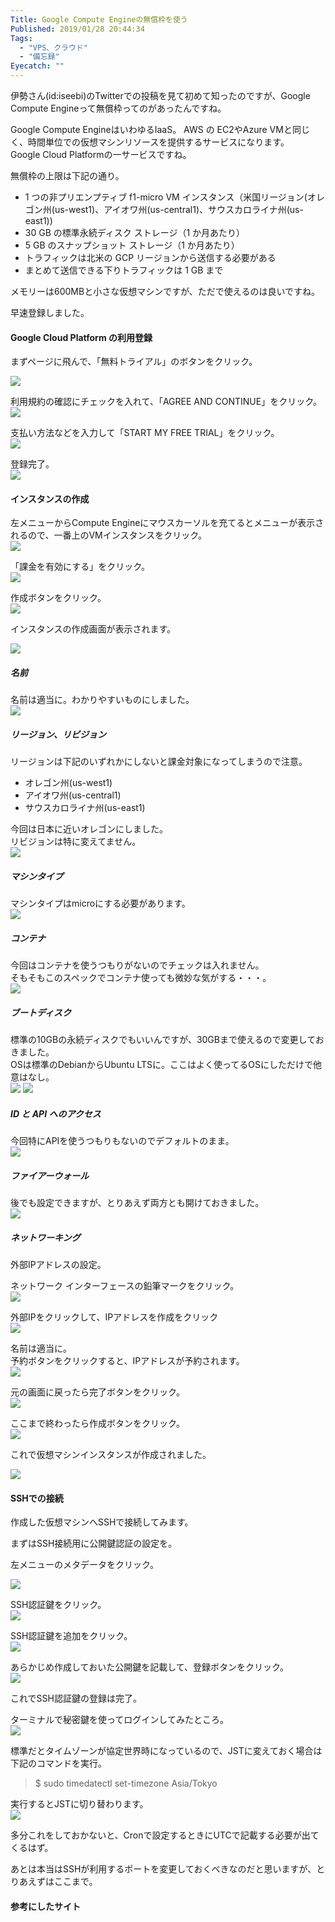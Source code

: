 ```yaml
---
Title: Google Compute Engineの無償枠を使う
Published: 2019/01/28 20:44:34
Tags:
  - "VPS、クラウド"
  - "備忘録"
Eyecatch: ""
---
```

伊勢さん(id:iseebi)のTwitterでの投稿を見て初めて知ったのですが、Google Compute Engineって無償枠ってのがあったんですね。  

Google Compute EngineはいわゆるIaaS。 AWS の EC2やAzure VMと同じく、時間単位での仮想マシンリソースを提供するサービスになります。  
Google Cloud Platformの一サービスですね。  

無償枠の上限は下記の通り。  

* 1 つの非プリエンプティブ f1-micro VM インスタンス（米国リージョン(オレゴン州(us-west1)、アイオワ州(us-central1)、サウスカロライナ州(us-east1))  
* 30 GB の標準永続ディスク ストレージ（1 か月あたり）  
* 5 GB のスナップショット ストレージ（1 か月あたり）  
* トラフィックは北米の GCP リージョンから送信する必要がある
* まとめて送信できる下りトラフィックは 1 GB まで  

<?# EmbedLink "https://cloud.google.com/free/docs/always-free-usage-limits" /?>

メモリーは600MBと小さな仮想マシンですが、ただで使えるのは良いですね。  

早速登録しました。  





#### Google Cloud Platform の利用登録
まずページに飛んで、「無料トライアル」のボタンをクリック。  

![](20190128154954.png)   

利用規約の確認にチェックを入れて、「AGREE AND CONTINUE」をクリック。    
![](20190128155045.png) 

支払い方法などを入力して「START MY FREE TRIAL」をクリック。  
![](20190128155325.png) 

登録完了。  
![](20190128155428.png) 

#### インスタンスの作成

左メニューからCompute Engineにマウスカーソルを充てるとメニューが表示されるので、一番上のVMインスタンスをクリック。  
![](20190128155615.png)   

「課金を有効にする」をクリック。  
![](20190128160015.png) 

作成ボタンをクリック。  
![](20190128160257.png)   

インスタンスの作成画面が表示されます。  

![](20190128160347.png) 

##### 名前  
名前は適当に。わかりやすいものにしました。    
![](20190128160454.png)   

##### リージョン、リビジョン  
リージョンは下記のいずれかにしないと課金対象になってしまうので注意。  
* オレゴン州(us-west1)  
* アイオワ州(us-central1)  
* サウスカロライナ州(us-east1)

今回は日本に近いオレゴンにしました。  
リビジョンは特に変えてません。  
![](20190128160748.png) 

##### マシンタイプ  
マシンタイプはmicroにする必要があります。  
![](20190128160930.png) 

##### コンテナ  
今回はコンテナを使うつもりがないのでチェックは入れません。  
そもそもこのスペックでコンテナ使っても微妙な気がする・・・。   
![](20190128161043.png) 


##### ブートディスク  
標準の10GBの永続ディスクでもいいんですが、30GBまで使えるので変更しておきました。  
OSは標準のDebianからUbuntu LTSに。ここはよく使ってるOSにしただけで他意はなし。  
![](20190128161214.png) 
![](20190128161344.png) 

##### ID と API へのアクセス  
今回特にAPIを使うつもりもないのでデフォルトのまま。  
![](20190128161506.png)   

##### ファイアーウォール  
後でも設定できますが、とりあえず両方とも開けておきました。  
![](20190128161603.png) 

##### ネットワーキング  
外部IPアドレスの設定。  

ネットワーク インターフェースの鉛筆マークをクリック。  
![](20190128161835.png)   

外部IPをクリックして、IPアドレスを作成をクリック   
![](20190128162009.png) 

名前は適当に。  
予約ボタンをクリックすると、IPアドレスが予約されます。  
![](20190128162045.png)   

元の画面に戻ったら完了ボタンをクリック。  
![](20190128162205.png)   

ここまで終わったら作成ボタンをクリック。  
![](20190128162304.png)   

これで仮想マシンインスタンスが作成されました。  

![](20190128162456.png)   

#### SSHでの接続  

作成した仮想マシンへSSHで接続してみます。  

まずはSSH接続用に公開鍵認証の設定を。  

左メニューのメタデータをクリック。  

![](20190128170138.png) 

SSH認証鍵をクリック。  
![](20190128170227.png) 

SSH認証鍵を追加をクリック。  
![](20190128170432.png) 

あらかじめ作成しておいた公開鍵を記載して、登録ボタンをクリック。    
![](20190128170618.png) 

これでSSH認証鍵の登録は完了。  

ターミナルで秘密鍵を使ってログインしてみたところ。  
![](20190128172108.png) 

標準だとタイムゾーンが協定世界時になっているので、JSTに変えておく場合は下記のコマンドを実行。  
> $ sudo timedatectl set-timezone Asia/Tokyo  

実行するとJSTに切り替わります。  
![](20190128172145.png)   

多分これをしておかないと、Cronで設定するときにUTCで記載する必要が出てくるはず。  

あとは本当はSSHが利用するポートを変更しておくべきなのだと思いますが、とりあえずはここまで。  

#### 参考にしたサイト  

<?# EmbedLink "https://qiita.com/ndxbn/items/7ef0a96e409a5b5837bd" /?>  
 
<?# EmbedLink "https://blog.apar.jp/web/6966/" /?>

